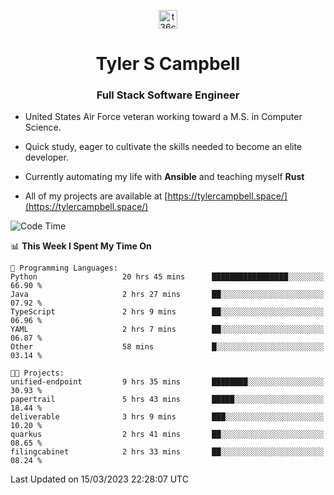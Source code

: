 <p align="center">
<a href="https://www.linkedin.com/in/t36campbell" target="blank"><img align="center" src="https://ik.imagekit.io/t36campbell/Portfolio/linkedin.png.original_m8bbGgPh6.png" alt="t36campbell" height="30" width="30" /></a>
</p>
<h1 align="center">Tyler S Campbell</h1>
<h3 align="center">Full Stack Software Engineer</h3>

* United States Air Force veteran working toward a M.S. in Computer Science.

* Quick study, eager to cultivate the skills needed to become an elite developer.

* Currently automating my life with **Ansible** and teaching myself **Rust**

* All of my projects are available at [https://tylercampbell.space/](https://tylercampbell.space/)

<!--START_SECTION:waka-->
![Code Time](http://img.shields.io/badge/Code%20Time-2%2C279%20hrs%209%20mins-blue)

📊 **This Week I Spent My Time On** 

```text
💬 Programming Languages: 
Python                   20 hrs 45 mins      █████████████████░░░░░░░░   66.90 % 
Java                     2 hrs 27 mins       ██░░░░░░░░░░░░░░░░░░░░░░░   07.92 % 
TypeScript               2 hrs 9 mins        ██░░░░░░░░░░░░░░░░░░░░░░░   06.96 % 
YAML                     2 hrs 7 mins        ██░░░░░░░░░░░░░░░░░░░░░░░   06.87 % 
Other                    58 mins             █░░░░░░░░░░░░░░░░░░░░░░░░   03.14 % 

🐱‍💻 Projects: 
unified-endpoint         9 hrs 35 mins       ████████░░░░░░░░░░░░░░░░░   30.93 % 
papertrail               5 hrs 43 mins       █████░░░░░░░░░░░░░░░░░░░░   18.44 % 
deliverable              3 hrs 9 mins        ███░░░░░░░░░░░░░░░░░░░░░░   10.20 % 
quarkus                  2 hrs 41 mins       ██░░░░░░░░░░░░░░░░░░░░░░░   08.65 % 
filingcabinet            2 hrs 33 mins       ██░░░░░░░░░░░░░░░░░░░░░░░   08.24 % 
```


 Last Updated on 15/03/2023 22:28:07 UTC
<!--END_SECTION:waka-->
